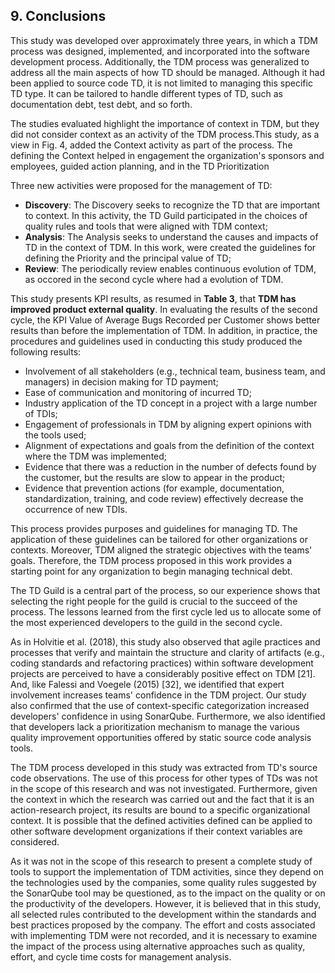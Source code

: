 ## 9. Conclusions
This study was developed over approximately three years, in which a TDM process was designed, implemented, and incorporated into the software development process. Additionally, the TDM process was generalized to address all the main aspects of how TD should be managed. Although it had been applied to source code TD, it is not limited to managing this specific TD type. It can be tailored to handle different types of TD, such as documentation debt, test debt, and so forth.

The studies evaluated highlight the importance of context in TDM, but they did not consider context as an activity of the TDM process.This study, as a view in Fig. 4, added the Context activity as part of the process. The defining the Context helped in engagement the organization's sponsors and employees, guided action planning, and in the TD Prioritization

Three new activities were proposed for the management of TD:
- **Discovery**: The Discovery seeks to recognize the TD that are important to context. In this activity, the TD Guild participated in the choices of quality rules and tools that were aligned with TDM context;
- **Analysis**: The Analysis seeks to understand the causes and impacts of TD in the context of TDM. In this work, were created the guidelines for defining the Priority and the principal value of TD;
- **Review**: The periodically review enables continuous evolution of TDM, as occored in the second cycle where had a evolution of TDM.

This study presents KPI results, as resumed in **Table 3**, that **TDM has improved product external quality**. In evaluating the results of the second cycle, the KPI Value of Average Bugs Recorded per Customer shows better results than before the implementation of TDM. In addition, in practice, the procedures and guidelines used in conducting this study produced the following results: 
- Involvement of all stakeholders (e.g., technical team, business team, and managers) in decision making for TD payment;
- Ease of communication and monitoring of incurred TD;
- Industry application of the TD concept in a project with a large number of TDIs;
- Engagement of professionals in TDM by aligning expert opinions with the tools used;
- Alignment of expectations and goals from the definition of the context where the TDM was implemented; 
- Evidence that there was a reduction in the number of defects found by the customer, but the results are slow to appear in the product;
- Evidence that prevention actions (for example, documentation, standardization, training, and code review) effectively decrease the occurrence of new TDIs.

This process provides purposes and guidelines for managing TD. The application of these guidelines can be tailored for other organizations or contexts. Moreover, TDM aligned the strategic objectives with the teams' goals. Therefore, the TDM process proposed in this work provides a starting point for any organization to begin managing technical debt.

The TD Guild is a central part of the process, so our experience shows that selecting the right people for the guild is crucial to the succeed of the process. The lessons learned from the first cycle led us to allocate some of the most experienced developers to the guild in the second cycle.

As in Holvitie et al. (2018), this study also observed that agile practices and processes that verify and maintain the structure and clarity of artifacts (e.g., coding standards and refactoring practices) within software development projects are perceived to have a considerably positive effect on TDM [21]. And, like Falessi and Voegele (2015) [32], we identified that expert involvement increases teams' confidence in the TDM project. Our study also confirmed that the use of context-specific categorization increased developers' confidence in using SonarQube. Furthermore, we also identified that developers lack a prioritization mechanism to manage the various quality improvement opportunities offered by static source code analysis tools.

The TDM process developed in this study was extracted from TD's source code observations. The use of this process for other types of TDs was not in the scope of this research and was not investigated. Furthermore, given the context in which the research was carried out and the fact that it is an action-research project, its results are bound to a specific organizational context. It is possible that the defined activities defined can be applied to other software development organizations if their context variables are considered.

As it was not in the scope of this research to present a complete study of tools to support the implementation of TDM activities, since they depend on the technologies used by the companies, some quality rules suggested by the SonarQube tool may be questioned, as to the impact on the quality or on the productivity of the developers. However, it is believed that in this study, all selected rules contributed to the development within the standards and best practices proposed by the company. The effort and costs associated with implementing TDM were not recorded, and it is necessary to examine the impact of the process using alternative approaches such as quality, effort, and cycle time costs for management analysis. 
